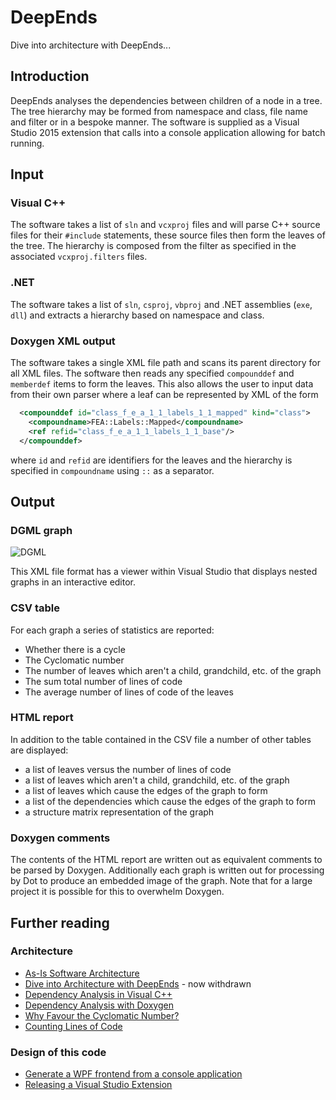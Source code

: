 # DeepEnds

Dive into architecture with DeepEnds...

## Introduction
DeepEnds analyses the dependencies between children of a node in a tree. 
The tree hierarchy may be formed from namespace and class, file name and filter or in a bespoke manner. 
The software is supplied as a Visual Studio 2015 extension that calls into a console application allowing for batch running.

## Input

### Visual C++
The software takes a list of `sln` and `vcxproj` files and will parse C++ source files for their `#include` statements, 
these source files then form the leaves of the tree. 
The hierarchy is composed from the filter as specified in the associated `vcxproj.filters` files.

### .NET
The software takes a list of `sln`, `csproj`, `vbproj` and .NET assemblies (`exe`, `dll`) and extracts a hierarchy based on namespace and class.

### Doxygen XML output
The software takes a single XML file path and scans its parent directory for all XML files. 
The software then reads any specified `compounddef` and `memberdef` items to form the leaves. 
This also allows the user to input data from their own parser where a leaf can be represented by XML of the form

```xml
  <compounddef id="class_f_e_a_1_1_labels_1_1_mapped" kind="class">
    <compoundname>FEA::Labels::Mapped</compoundname>
    <ref refid="class_f_e_a_1_1_labels_1_1_base"/>
  </compounddef>
```

where `id` and `refid` are identifiers for the leaves and the hierarchy is specified in `compoundname` using `::` as a separator.

## Output

### DGML graph

![DGML](https://github.com/zebmason/DeepEnds/raw/master/Doc/dgml.png)

This XML file format has a viewer within Visual Studio that displays nested graphs in an interactive editor.

### CSV table

For each graph a series of statistics are reported:

* Whether there is a cycle
* The Cyclomatic number
* The number of leaves which aren't a child, grandchild, etc. of the graph
* The sum total number of lines of code
* The average number of lines of code of the leaves

### HTML report

In addition to the table contained in the CSV file a number of other tables are displayed:

* a list of leaves versus the number of lines of code
* a list of leaves which aren't a child, grandchild, etc. of the graph
* a list of leaves which cause the edges of the graph to form
* a list of the dependencies which cause the edges of the graph to form
* a structure matrix representation of the graph

### Doxygen comments

The contents of the HTML report are written out as equivalent comments to be parsed by Doxygen.
Additionally each graph is written out for processing by Dot to produce an embedded image of the graph.
Note that for a large project it is possible for this to overwhelm Doxygen.

## Further reading

### Architecture
* [As-Is Software Architecture](http://www.codeproject.com/Articles/1098935/As-Is-Software-Architecture)
* [Dive into Architecture with DeepEnds](http://htmlpreview.github.com/?https://github.com/zebmason/DeepEnds/blob/master/Doc/userguide.html) - now withdrawn
* [Dependency Analysis in Visual C++](http://www.codeproject.com/Articles/1137021/Dependency-Analysis-in-Visual-Cplusplus)
* [Dependency Analysis with Doxygen](https://www.codeproject.com/Articles/1155619/Dependency-Analysis-with-Doxygen)
* [Why Favour the Cyclomatic Number?](http://www.codeproject.com/Tips/1116433/Why-Favour-the-Cyclomatic-Number)
* [Counting Lines of Code](http://www.codeproject.com/Tips/1136171/Counting-Lines-of-Code)

### Design of this code
* [Generate a WPF frontend from a console application](https://www.codeproject.com/Articles/1147415/Generate-a-WPF-frontend-from-a-console-application)
* [Releasing a Visual Studio Extension](http://www.codeproject.com/Tips/1136303/Releasing-a-Visual-Studio-Extension)
